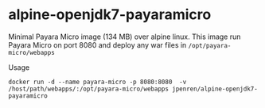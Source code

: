 # alpine-openjdk7-payaramicro

Minimal Payara Micro image (134 MB) over alpine linux. This image run Payara Micro on port 8080 and deploy any war files in `/opt/payara-micro/webapps`

Usage

```
docker run -d --name payara-micro -p 8080:8080  -v /host/path/webapps/:/opt/payara-micro/webapps jpenren/alpine-openjdk7-payaramicro
```
